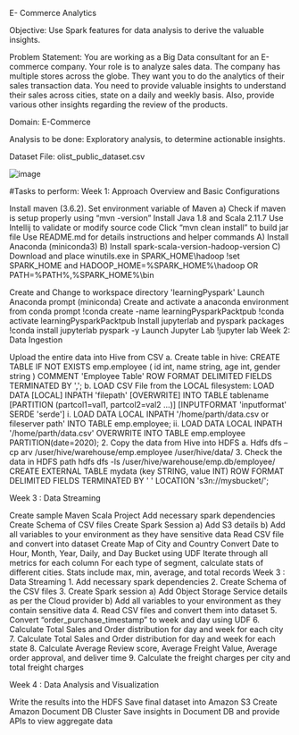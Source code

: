 
E- Commerce Analytics

Objective: Use Spark features for data analysis to derive the valuable insights.

Problem Statement: You are working as a Big Data consultant for an E-commerce company. Your role is to analyze sales data. The company has multiple stores across the globe. They want you to do the analytics of their sales transaction data. You need to provide valuable insights to understand their sales across cities, state on a daily and weekly basis. Also, provide various other insights regarding the review of the products.

Domain: E-Commerce

Analysis to be done: Exploratory analysis, to determine actionable insights.

Dataset File: olist_public_dataset.csv

![image](https://user-images.githubusercontent.com/8849821/135619748-928f8e90-0f98-4ad7-a8b0-0db3ceb1acc1.png)


#Tasks to perform: Week 1: Approach Overview and Basic Configurations

Install maven (3.6.2).
Set environment variable of Maven a) Check if maven is setup properly using “mvn -version”
Install Java 1.8 and Scala 2.11.7
Use Intellij to validate or modify source code
Click “mvn clean install” to build jar file
Use README.md for details instructions and helper commands A) Install Anaconda (miniconda3) B) Install spark-scala-version-hadoop-version C) Download and place winutils.exe in SPARK_HOME\hadoop !set SPARK_HOME and HADOOP_HOME=%SPARK_HOME%\hadoop
OR PATH=%PATH%,%SPARK_HOME%\bin

Create and Change to workspace directory 'learningPyspark'
Launch Anaconda prompt (miniconda)
Create and activate a anaconda environment from conda prompt !conda create -name learningPysparkPacktpub !conda activate learningPysparkPacktpub
Install jupyterlab and pyspark packages !conda install jupyterlab pyspark -y
Launch Jupyter Lab !jupyter lab
Week 2: Data Ingestion

Upload the entire data into Hive from CSV a. Create table in hive: CREATE TABLE IF NOT EXISTS emp.employee ( id int, name string, age int, gender string ) COMMENT 'Employee Table' ROW FORMAT DELIMITED FIELDS TERMINATED BY ','; b. LOAD CSV File from the LOCAL filesystem: LOAD DATA [LOCAL] INPATH 'filepath' [OVERWRITE] INTO TABLE tablename [PARTITION (partcol1=val1, partcol2=val2 ...)] [INPUTFORMAT 'inputformat' SERDE 'serde']
i. LOAD DATA LOCAL INPATH '/home/parth/data.csv or fileserver path' INTO TABLE emp.employee; ii. LOAD DATA LOCAL INPATH '/home/parth/data.csv' OVERWRITE INTO TABLE emp.employee PARTITION(date=2020); 2. Copy the data from Hive into HDFS a. Hdfs dfs –cp arv /user/hive/warehouse/emp.employee /user/hive/data/ 3. Check the data in HDFS path hdfs dfs -ls /user/hive/warehouse/emp.db/employee/ CREATE EXTERNAL TABLE mydata (key STRING, value INT) ROW FORMAT DELIMITED FIELDS TERMINATED BY ' ' LOCATION 's3n://mysbucket/';

Week 3 : Data Streaming

Create sample Maven Scala Project
Add necessary spark dependencies
Create Schema of CSV files
Create Spark Session a) Add S3 details b) Add all variables to your environment as they have sensitive data
Read CSV file and convert into dataset
Create Map of City and Country
Convert Date to Hour, Month, Year, Daily, and Day Bucket using UDF
Iterate through all metrics for each column
For each type of segment, calculate stats of different cities. Stats include max, min, average, and total records
Week 3 : Data Streaming 1. Add necessary spark dependencies 2. Create Schema of the CSV files 3. Create Spark session a) Add Object Storage Service details as per the Cloud provider b) Add all variables to your environment as they contain sensitive data 4. Read CSV files and convert them into dataset 5. Convert “order_purchase_timestamp” to week and day using UDF 6. Calculate Total Sales and Order distribution for day and week for each city 7. Calculate Total Sales and Order distribution for day and week for each state 8. Calculate Average Review score, Average Freight Value, Average order approval, and deliver time 9. Calculate the freight charges per city and total freight charges

Week 4 : Data Analysis and Visualization

Write the results into the HDFS
Save final dataset into Amazon S3
Create Amazon Document DB Cluster
Save insights in Document DB and provide APIs to view aggregate data
